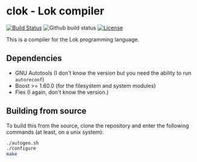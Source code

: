 # clok - Lok compiler

[![Build Status](https://travis-ci.org/TheOnlyMrCat/clok.svg?branch=master)](https://travis-ci.org/TheOnlyMrCat/clok)
![Github build status](https://github.com/TheOnlyMrCat/clok/workflows/CI/badge.svg)
[![License](https://img.shields.io/github/license/TheOnlyMrCat/clok?color=yellow)](https://github.com/TheOnlyMrCat/clok/blob/master/LICENSE)

This is a compiler for the Lok programming language.

## Dependencies

* GNU Autotools (I don't know the version but you need the ability to run `autoreconf`)
* Boost >= 1.60.0 (for the filesystem and system modules)
* Flex (I again, don't know the version.)

## Building from source

To build this from the source, clone the repository and enter the following commands (at least, on a unix system):

```sh
./autogen.sh
./configure
make
```
